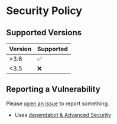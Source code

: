 # Security Policy

## Supported Versions

| Version | Supported          |
| ------- | ------------------ |
| >3.6   | :white_check_mark: |
| <3.5   | :x:                |

## Reporting a Vulnerability

Please [open an issue](https://github.com/appatalks/Epassafe/issues/new/choose) to report something.

- Uses [dependabot & Advanced Security](https://github.com/features/security)
